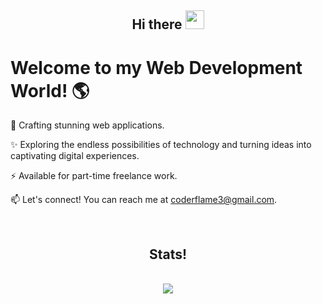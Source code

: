 <h2 align="center">Hi there <img src="https://raw.githubusercontent.com/MartinHeinz/MartinHeinz/master/wave.gif" width="30px"></h2>

<!-- ![](https://readme-typing-svg.herokuapp.com?font=Sriracha&color=D2D86E&lines=I'm+a+Web+Developer) -->
  
# Welcome to my Web Development World! 🌎

🚀 Crafting stunning web applications.

✨ Exploring the endless possibilities of technology and turning ideas into captivating digital experiences.

⚡ Available for part-time freelance work.

📫 Let's connect! You can reach me at [coderflame3@gmail.com](mailto:coderflame3@gmail.com).

 <br/>

### <h2 align="center" text="center"> Stats! </h2>
<br/>
<div align="center">
<img src="https://github-readme-stats.vercel.app/api?username=Frenziecodes&show_icons=true&count_private=true&hide_border=true" align="center" />
</div>
<br /> 

<!-- <table><tr><td valign="top" width="33%">

### Frontend  
<div align="center">  
<img style="margin: 10px" src="https://img.shields.io/badge/html5-%23E34F26.svg?style=for-the-badge&logo=html5&logoColor=white" alt="Html" />  
<img style="margin: 10px" src="https://img.shields.io/badge/css3-%231572B6.svg?style=for-the-badge&logo=css3&logoColor=white" alt="Css3" />  
<img style="margin: 10px" src="https://img.shields.io/badge/javascript-%23323330.svg?style=for-the-badge&logo=javascript&logoColor=%23F7DF1E" alt="JavaScript" />  
<img style="margin: 10px" src="https://img.shields.io/badge/react-%2320232a.svg?style=for-the-badge&logo=react&logoColor=%2361DAFB" alt="React" />  
<img style="margin: 10px" src="https://img.shields.io/badge/tailwindcss-%2338B2AC.svg?style=for-the-badge&logo=tailwind-css&logoColor=white" alt="Tailwind" />
<img style="margin: 10px" src="https://img.shields.io/badge/jquery-%230769AD.svg?style=for-the-badge&logo=jquery&logoColor=white" alt="Jquerry" />
<img style="margin: 10px" src="https://img.shields.io/badge/SASS-hotpink.svg?style=for-the-badge&logo=SASS&logoColor=white" alt="saas" />
</div>

</td><td valign="top" width="33%">



### Backend  
<div align="center">  
<img style="margin: 10px" src="https://img.shields.io/badge/php-%23777BB4.svg?style=for-the-badge&logo=php&logoColor=white" alt="php" />  
<img style="margin: 10px" src="https://img.shields.io/badge/mysql-%2300f.svg?style=for-the-badge&logo=mysql&logoColor=white" alt="MySql" />  
<img style="margin: 10px" src="https://img.shields.io/badge/firebase-%23039BE5.svg?style=for-the-badge&logo=firebase" alt="Firebase" /> 

</div>

</td><td valign="top" width="33%">



### Version Control  
<div align="center">  
<img style="margin: 10px" src="https://profilinator.rishav.dev/skills-assets/git-scm-icon.svg" alt="Git" height="50" />

</div>

</td></tr></table>  

<br/>  
 -->


  



















